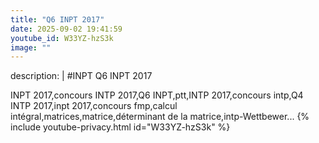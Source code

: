```yaml
---
title: "Q6 INPT 2017"
date: 2025-09-02 19:41:59 
youtube_id: W33YZ-hzS3k
image: ""
---
```

description: |
  #INPT
  Q6 INPT 2017
  
  
  INPT 2017,concours INTP 2017,Q6 INPT,ptt,INTP 2017,concours intp,Q4 INTP 2017,inpt 2017,concours fmp,calcul intégral,matrices,matrice,déterminant de la matrice,intp-Wettbewer...
{% include youtube-privacy.html id="W33YZ-hzS3k" %}
